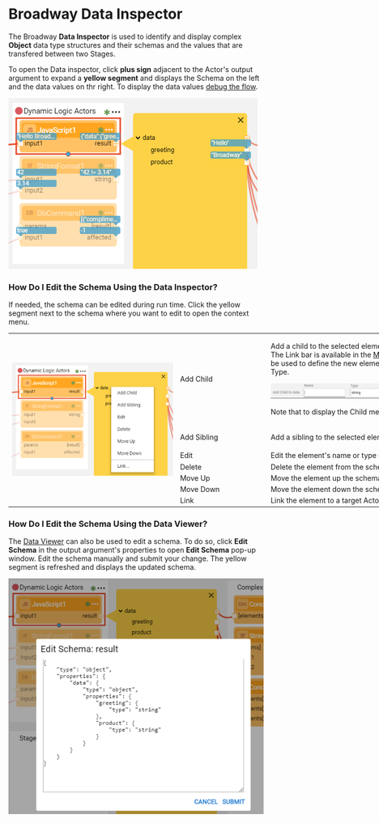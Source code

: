 # Broadway Data Inspector

The Broadway **Data Inspector** is used to identify and display complex **Object** data type structures and their schemas and the values that are transfered between two Stages. 

To open the Data inspector, click **plus sign** adjacent to the Actor's output argument to expand a **yellow segment** and displays the Schema on the left and the data values on thr  right. To display the data values [debug the flow](/articles/99_Broadway/25_broadway_flow_window_run_and_debug_flow.md#debug-broadway-flow). 

![image](/articles/99_Broadway/images/99_27_01.PNG)

### How Do I Edit the Schema Using the Data Inspector?

If needed, the schema can be edited during run time. Click the yellow segment next to the schema where you want to edit to open the context menu. 

<table style="width: 900px;">
<tbody>
<tr>
<td rowspan="7" width="410pxl">
<p><img src="/articles/99_Broadway/images/99_27_02.PNG" alt="Context menu" /></p>
</td>
<td width="60pxl">Add Child</td>
<td width="430pxl">
<p>Add a child to the selected element using the <strong>Link bar</strong>. The Link bar is available in the <a href="/articles/99_Broadway/18_broadway_flow_window.md#main-menu">Main menu</a> area and can be used to define the new element's Name and the Type.</p>
<p><img src="/articles/99_Broadway/images/99_27_03.PNG" alt="Add Child" /></p>
<p>Note that to display the Child menu click the parent node</p>
</td>
</tr>
<tr>
<td width="200">Add Sibling</td>
<td style="width: 465px;">
<p>Add a sibling to the selected element using the <strong>Link bar</strong>.</p>
</td>
</tr>
<tr>
<td width="200">Edit</td>
  <td style="width: 465px;">Edit the element's name or type using the <strong>Link bar</strong>.</td>
</tr>
<tr>
<td width="200">Delete</td>
<td style="width: 465px;">Delete the element from the schema.</td>
</tr>
<tr>
<td width="200">Move Up</td>
<td style="width: 465px;">Move the element up the schema.</td>
</tr>
<tr>
<td width="200">Move Down</td>
<td style="width: 465px;">Move the element down the schema.</td>
</tr>
<tr>
<td width="200">Link</td>
<td style="width: 465px;">Link the element to a target Actor using the <strong>Link bar</strong>.</td>
</tr>
</tbody>
</table>

### How Do I Edit the Schema Using the Data Viewer?

The [Data Viewer]() can also be used to edit a schema. To do so, click **Edit Schema** in the output argument's properties to open **Edit Schema** pop-up window. Edit the schema manually and submit your change. The yellow segment is refreshed and displays the updated schema.

![image](/articles/99_Broadway/images/99_27_04_data_viewer.PNG)

